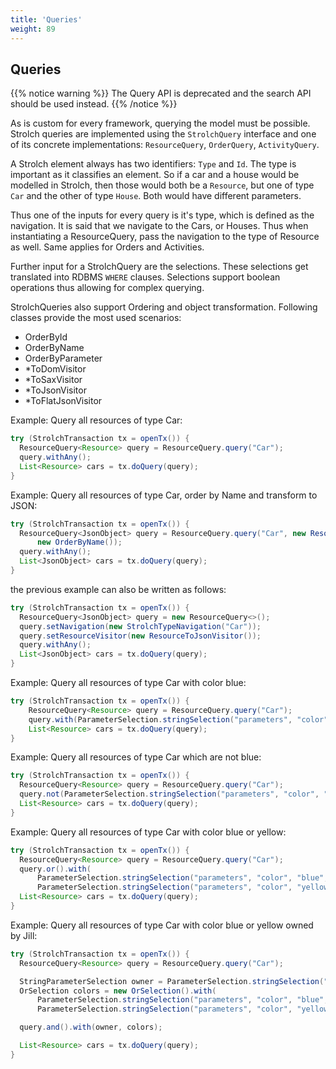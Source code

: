 ```yaml
---
title: 'Queries' 
weight: 89
---
```


## Queries
{{% notice warning %}}
The Query API is deprecated and the search API should be used instead.
{{% /notice %}}

As is custom for every framework, querying the model must be possible. Strolch
queries are implemented using the `StrolchQuery` interface and one of its concrete
implementations: `ResourceQuery`, `OrderQuery`, `ActivityQuery`.

A Strolch element always has two identifiers: `Type` and `Id`. The type is important
as it classifies an element. So if a car and a house would be modelled in
Strolch, then those would both be a `Resource`, but one of type `Car` and the other
of type `House`. Both would have different parameters.

Thus one of the inputs for every query is it's type, which is defined as the
navigation. It is said that we navigate to the Cars, or Houses. Thus when
instantiating a ResourceQuery, pass the navigation to the type of Resource as
well. Same applies for Orders and Activities.

Further input for a StrolchQuery are the selections. These selections get
translated into RDBMS `WHERE` clauses. Selections support boolean operations thus
allowing for complex querying.

StrolchQueries also support Ordering and object transformation. Following
classes provide the most used scenarios:

* OrderById
* OrderByName
* OrderByParameter
* *ToDomVisitor
* *ToSaxVisitor
* *ToJsonVisitor
* *ToFlatJsonVisitor

Example: Query all resources of type Car:
```java
try (StrolchTransaction tx = openTx()) {
  ResourceQuery<Resource> query = ResourceQuery.query("Car");
  query.withAny();
  List<Resource> cars = tx.doQuery(query);
}
```

Example: Query all resources of type Car, order by Name and transform to JSON:

```java
try (StrolchTransaction tx = openTx()) {
  ResourceQuery<JsonObject> query = ResourceQuery.query("Car", new ResourceToJsonVisitor(),
      new OrderByName());
  query.withAny();
  List<JsonObject> cars = tx.doQuery(query);
}
```

the previous example can also be written as follows:
```java
try (StrolchTransaction tx = openTx()) {
  ResourceQuery<JsonObject> query = new ResourceQuery<>();
  query.setNavigation(new StrolchTypeNavigation("Car"));
  query.setResourceVisitor(new ResourceToJsonVisitor());
  query.withAny();
  List<JsonObject> cars = tx.doQuery(query);
}
```

Example: Query all resources of type Car with color blue:
```java
try (StrolchTransaction tx = openTx()) {
    ResourceQuery<Resource> query = ResourceQuery.query("Car");
    query.with(ParameterSelection.stringSelection("parameters", "color", "blue", StringMatchMode.es()));
    List<Resource> cars = tx.doQuery(query);
}
```

Example: Query all resources of type Car which are not blue:
```java
try (StrolchTransaction tx = openTx()) {
  ResourceQuery<Resource> query = ResourceQuery.query("Car");
  query.not(ParameterSelection.stringSelection("parameters", "color", "blue", StringMatchMode.es()));
  List<Resource> cars = tx.doQuery(query);
}
```

Example: Query all resources of type Car with color blue or yellow:
```java
try (StrolchTransaction tx = openTx()) {
  ResourceQuery<Resource> query = ResourceQuery.query("Car");
  query.or().with(
      ParameterSelection.stringSelection("parameters", "color", "blue", StringMatchMode.es()),
      ParameterSelection.stringSelection("parameters", "color", "yellow", StringMatchMode.es()));
  List<Resource> cars = tx.doQuery(query);
}
```

Example: Query all resources of type Car with color blue or yellow owned by Jill:
```java
try (StrolchTransaction tx = openTx()) {
  ResourceQuery<Resource> query = ResourceQuery.query("Car");

  StringParameterSelection owner = ParameterSelection.stringSelection("parameters", "owner", "Jill", StringMatchMode.es());
  OrSelection colors = new OrSelection().with(
      ParameterSelection.stringSelection("parameters", "color", "blue", StringMatchMode.es()),
      ParameterSelection.stringSelection("parameters", "color", "yellow", StringMatchMode.es()));

  query.and().with(owner, colors);

  List<Resource> cars = tx.doQuery(query);
}
```

